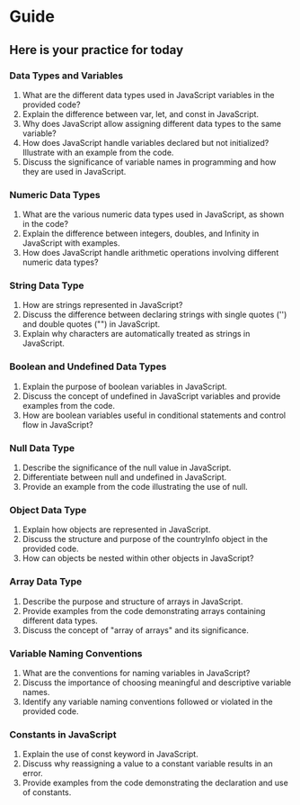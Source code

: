 # Guide

## Here is your practice for today

### Data Types and Variables

1. What are the different data types used in JavaScript variables in the provided code?
2. Explain the difference between var, let, and const in JavaScript.
3. Why does JavaScript allow assigning different data types to the same variable?
4. How does JavaScript handle variables declared but not initialized? Illustrate with an example from the code.
5. Discuss the significance of variable names in programming and how they are used in JavaScript.

### Numeric Data Types

1. What are the various numeric data types used in JavaScript, as shown in the code?
2. Explain the difference between integers, doubles, and Infinity in JavaScript with examples.
3. How does JavaScript handle arithmetic operations involving different numeric data types?

### String Data Type

1. How are strings represented in JavaScript?
2. Discuss the difference between declaring strings with single quotes ('') and double quotes ("") in JavaScript.
3. Explain why characters are automatically treated as strings in JavaScript.

### Boolean and Undefined Data Types

1. Explain the purpose of boolean variables in JavaScript.
2. Discuss the concept of undefined in JavaScript variables and provide examples from the code.
3. How are boolean variables useful in conditional statements and control flow in JavaScript?

### Null Data Type

1. Describe the significance of the null value in JavaScript.
2. Differentiate between null and undefined in JavaScript.
3. Provide an example from the code illustrating the use of null.

### Object Data Type

1. Explain how objects are represented in JavaScript.
2. Discuss the structure and purpose of the countryInfo object in the provided code.
3. How can objects be nested within other objects in JavaScript?

### Array Data Type

1. Describe the purpose and structure of arrays in JavaScript.
2. Provide examples from the code demonstrating arrays containing different data types.
3. Discuss the concept of "array of arrays" and its significance.

### Variable Naming Conventions

1. What are the conventions for naming variables in JavaScript?
2. Discuss the importance of choosing meaningful and descriptive variable names.
3. Identify any variable naming conventions followed or violated in the provided code.

### Constants in JavaScript

1. Explain the use of const keyword in JavaScript.
2. Discuss why reassigning a value to a constant variable results in an error.
3. Provide examples from the code demonstrating the declaration and use of constants.
